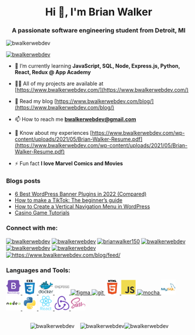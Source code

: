 
<h1 align="center">Hi 👋, I'm Brian Walker</h1>
<h3 align="center">A passionate software engineering student from Detroit, MI</h3>

<p align="left"> <img src="https://komarev.com/ghpvc/?username=bwalkerwebdev&label=Profile%20views&color=0e75b6&style=flat" alt="bwalkerwebdev" /> </p>

<p align="left"> <a href="https://twitter.com/bwalkerwebdev" target="blank"><img src="https://img.shields.io/twitter/follow/bwalkerwebdev?logo=twitter&style=for-the-badge" alt="bwalkerwebdev" /></a> </p>

- 🌱 I’m currently learning **JavaScript, SQL, Node, Express.js, Python, React, Redux @ App Academy**

- 👨‍💻 All of my projects are available at [https://www.bwalkerwebdev.com/](https://www.bwalkerwebdev.com/)

- 📝 Read my blog [https://www.bwalkerwebdev.com/blog/](https://www.bwalkerwebdev.com/blog/)

- 📫 How to reach me **bwalkerwebdev@gmail.com**

- 📄 Know about my experiences [https://www.bwalkerwebdev.com/wp-content/uploads/2021/05/Brian-Walker-Resume.pdf](https://www.bwalkerwebdev.com/wp-content/uploads/2021/05/Brian-Walker-Resume.pdf)

- ⚡ Fun fact **I love Marvel Comics and Movies**

### Blogs posts

<!-- BLOG-POST-LIST:START -->
- [6 Best WordPress Banner Plugins in 2022 &lpar;Compared&rpar;](https://www.bwalkerwebdev.com/2022/06/10/6-best-wordpress-banner-plugins-in-2022-compared/?utm_source=rss&utm_medium=rss&utm_campaign=6-best-wordpress-banner-plugins-in-2022-compared)
- [How to make a TikTok: The beginner’s guide](https://www.bwalkerwebdev.com/2022/06/09/how-to-make-a-tiktok-the-beginners-guide/?utm_source=rss&utm_medium=rss&utm_campaign=how-to-make-a-tiktok-the-beginners-guide)
- [How to Create a Vertical Navigation Menu in WordPress](https://www.bwalkerwebdev.com/2022/06/09/how-to-create-a-vertical-navigation-menu-in-wordpress/?utm_source=rss&utm_medium=rss&utm_campaign=how-to-create-a-vertical-navigation-menu-in-wordpress)
- [Casino Game Tutorials](https://www.bwalkerwebdev.com/2022/06/08/casino-game-tutorials/?utm_source=rss&utm_medium=rss&utm_campaign=casino-game-tutorials)
<!-- BLOG-POST-LIST:END -->

<h3 align="left">Connect with me:</h3>
<p align="left">
<a href="https://codepen.io/bwalkerwebdev" target="_blank"><img align="center" src="https://raw.githubusercontent.com/rahuldkjain/github-profile-readme-generator/master/src/images/icons/Social/codepen.svg" alt="bwalkerwebdev" height="30" width="40" /></a>
<a href="https://twitter.com/bwalkerwebdev" target="_blank"><img align="center" src="https://raw.githubusercontent.com/rahuldkjain/github-profile-readme-generator/master/src/images/icons/Social/twitter.svg" alt="bwalkerwebdev" height="30" width="40" /></a>
<a href="https://linkedin.com/in/brianwalker150" target="_blank"><img align="center" src="https://raw.githubusercontent.com/rahuldkjain/github-profile-readme-generator/master/src/images/icons/Social/linked-in-alt.svg" alt="brianwalker150" height="30" width="40" /></a>
<a href="https://instagram.com/bwalkerwebdev" target="_blank"><img align="center" src="https://raw.githubusercontent.com/rahuldkjain/github-profile-readme-generator/master/src/images/icons/Social/instagram.svg" alt="bwalkerwebdev" height="30" width="40" /></a>
<a href="https://dribbble.com/bwalkerwebdev" target="_blank"><img align="center" src="https://raw.githubusercontent.com/rahuldkjain/github-profile-readme-generator/master/src/images/icons/Social/dribbble.svg" alt="bwalkerwebdev" height="30" width="40" /></a>
<a href="https://www.hackerrank.com/bwalkerwebdev" target="_blank"><img align="center" src="https://raw.githubusercontent.com/rahuldkjain/github-profile-readme-generator/master/src/images/icons/Social/hackerrank.svg" alt="bwalkerwebdev" height="30" width="40" /></a>
<a href="https://www.bwalkerwebdev.com/blog/feed/" target="_blank"><img align="center" src="https://raw.githubusercontent.com/rahuldkjain/github-profile-readme-generator/master/src/images/icons/Social/rss.svg" alt="https://www.bwalkerwebdev.com/blog/feed/" height="30" width="40" /></a>
</p>

<h3 align="left">Languages and Tools:</h3>
<p align="left"> <a href="https://getbootstrap.com" target="_blank" rel="noreferrer"> <img src="https://raw.githubusercontent.com/devicons/devicon/master/icons/bootstrap/bootstrap-plain-wordmark.svg" alt="bootstrap" width="40" height="40"/> </a> <a href="https://www.w3schools.com/css/" target="_blank" rel="noreferrer"> <img src="https://raw.githubusercontent.com/devicons/devicon/master/icons/css3/css3-original-wordmark.svg" alt="css3" width="40" height="40"/> </a> <a href="https://www.docker.com/" target="_blank" rel="noreferrer"> <img src="https://raw.githubusercontent.com/devicons/devicon/master/icons/docker/docker-original-wordmark.svg" alt="docker" width="40" height="40"/> </a> <a href="https://expressjs.com" target="_blank" rel="noreferrer"> <img src="https://raw.githubusercontent.com/devicons/devicon/master/icons/express/express-original-wordmark.svg" alt="express" width="40" height="40"/> </a> <a href="https://www.figma.com/" target="_blank" rel="noreferrer"> <img src="https://www.vectorlogo.zone/logos/figma/figma-icon.svg" alt="figma" width="40" height="40"/> </a> <a href="https://git-scm.com/" target="_blank" rel="noreferrer"> <img src="https://www.vectorlogo.zone/logos/git-scm/git-scm-icon.svg" alt="git" width="40" height="40"/> </a> <a href="https://www.w3.org/html/" target="_blank" rel="noreferrer"> <img src="https://raw.githubusercontent.com/devicons/devicon/master/icons/html5/html5-original-wordmark.svg" alt="html5" width="40" height="40"/> </a> <a href="https://developer.mozilla.org/en-US/docs/Web/JavaScript" target="_blank" rel="noreferrer"> <img src="https://raw.githubusercontent.com/devicons/devicon/master/icons/javascript/javascript-original.svg" alt="javascript" width="40" height="40"/> </a> <a href="https://mochajs.org" target="_blank" rel="noreferrer"> <img src="https://www.vectorlogo.zone/logos/mochajs/mochajs-icon.svg" alt="mocha" width="40" height="40"/> </a> <a href="https://www.mysql.com/" target="_blank" rel="noreferrer"> <img src="https://raw.githubusercontent.com/devicons/devicon/master/icons/mysql/mysql-original-wordmark.svg" alt="mysql" width="40" height="40"/> </a> <a href="https://nodejs.org" target="_blank" rel="noreferrer"> <img src="https://raw.githubusercontent.com/devicons/devicon/master/icons/nodejs/nodejs-original-wordmark.svg" alt="nodejs" width="40" height="40"/> </a> <a href="https://www.python.org" target="_blank" rel="noreferrer"> <img src="https://raw.githubusercontent.com/devicons/devicon/master/icons/python/python-original.svg" alt="python" width="40" height="40"/> </a> <a href="https://reactjs.org/" target="_blank" rel="noreferrer"> <img src="https://raw.githubusercontent.com/devicons/devicon/master/icons/react/react-original-wordmark.svg" alt="react" width="40" height="40"/> </a> <a href="https://redux.js.org" target="_blank" rel="noreferrer"> <img src="https://raw.githubusercontent.com/devicons/devicon/master/icons/redux/redux-original.svg" alt="redux" width="40" height="40"/> </a> <a href="https://sass-lang.com" target="_blank" rel="noreferrer"> <img src="https://raw.githubusercontent.com/devicons/devicon/master/icons/sass/sass-original.svg" alt="sass" width="40" height="40"/> </a> </p>

<br />
<div align="center">
</span><span>&nbsp;<img src="https://github-readme-stats.vercel.app/api?username=bwalkerwebdev&show_icons=true&locale=en" alt="bwalkerwebdev" width="45%" height="150px"/></span>&nbsp&nbsp&nbsp&nbsp<span><img src="https://github-readme-streak-stats.herokuapp.com/?user=bwalkerwebdev&" alt="bwalkerwebdev" width="45%" height="150px"/></span><span><img src="https://github-readme-stats.vercel.app/api/top-langs?username=bwalkerwebdev&show_icons=true&locale=en&layout=compact" alt="bwalkerwebdev" width="45%" height="150px" /></span>
</div>
